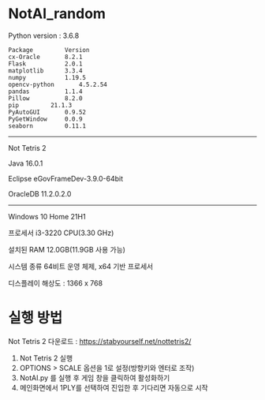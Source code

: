 # NotAI_random

Python version : 3.6.8

	Package			Version
	cx-Oracle		8.2.1
	Flask			2.0.1
	matplotlib		3.3.4
	numpy			1.19.5
	opencv-python		4.5.2.54
	pandas			1.1.4
	Pillow			8.2.0
	pip			21.1.3
	PyAutoGUI		0.9.52
	PyGetWindow		0.0.9
	seaborn			0.11.1

----------------

Not Tetris 2

Java		16.0.1

Eclipse		eGovFrameDev-3.9.0-64bit

OracleDB	11.2.0.2.0

----------------

Windows 10 Home 21H1

프로세서	i3-3220 CPU(3.30 GHz)

설치된 RAM	12.0GB(11.9GB 사용 가능)

시스템 종류	64비트 운영 체제, x64 기반 프로세서

디스플레이 해상도 : 1366 x 768

# 실행 방법

Not Tetris 2 다운로드 : https://stabyourself.net/nottetris2/

1. Not Tetris 2 실행
2. OPTIONS > SCALE 옵션을 1로 설정(방향키와 엔터로 조작)
3. NotAI.py 를 실행 후 게임 창을 클릭하여 활성화하기
4. 메인화면에서 1PLY를 선택하여 진입한 후 기다리면 자동으로 시작

